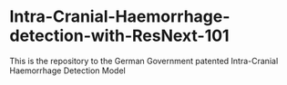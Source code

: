 # Intra-Cranial-Haemorrhage-detection-with-ResNext-101
This is the repository to the German Government patented Intra-Cranial Haemorrhage Detection Model

